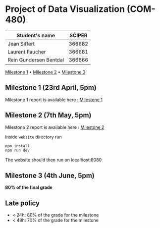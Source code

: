# Project of Data Visualization (COM-480)

| Student's name | SCIPER |
| -------------- | ------ |
| Jean Siffert | 366682 |
| Laurent Faucher | 366681 |
| Rein Gundersen Bentdal | 366666 |

[Milestone 1](#milestone-1) • [Milestone 2](#milestone-2) • [Milestone 3](#milestone-3)

## Milestone 1 (23rd April, 5pm)

Milestone 1 report is available here : [Milestone 1](milestone1.pdf)

## Milestone 2 (7th May, 5pm)

Milestone 2 report is available here : [Milestone 2](milestone2.pdf)

Inside `website` directory run
```bash
npm install
npm run dev
```
The website should then run on localhost:8080

## Milestone 3 (4th June, 5pm)

**80% of the final grade**


## Late policy

- < 24h: 80% of the grade for the milestone
- < 48h: 70% of the grade for the milestone

